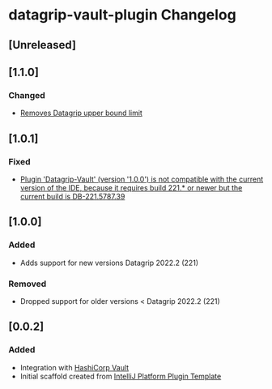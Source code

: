 <!-- Keep a Changelog guide -> https://keepachangelog.com -->

# datagrip-vault-plugin Changelog

## [Unreleased]

## [1.1.0]
### Changed

 * [Removes Datagrip upper bound limit](https://github.com/premium-minds/datagrip-vault-plugin/commit/41b818116c77dc00ae22b9922dc7f926912440fc)

## [1.0.1]
### Fixed
- [Plugin 'Datagrip-Vault' (version '1.0.0') is not compatible with the current version of the IDE, because it requires build 221.* or newer but the current build is DB-221.5787.39](https://github.com/premium-minds/datagrip-vault-plugin/issues/4)

## [1.0.0]
### Added
- Adds support for new versions Datagrip 2022.2 (221)


### Removed
- Dropped support for older versions < Datagrip 2022.2 (221)

## [0.0.2]
### Added
- Integration with [HashiCorp Vault](https://www.vaultproject.io/)
- Initial scaffold created from [IntelliJ Platform Plugin Template](https://github.com/JetBrains/intellij-platform-plugin-template)